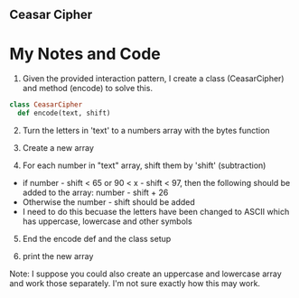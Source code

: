 ## Ceasar Cipher

# My Notes and Code

1.  Given the provided interaction pattern, I create a class (CeasarCipher) and method (encode) to solve this.

```ruby
class CeasarCipher
  def encode(text, shift)
```

2.  Turn the letters in 'text' to a numbers array with the bytes function

3.  Create a new array

4. For each number in "text" array, shift them by 'shift' (subtraction)
* if number - shift < 65 or 90 < x - shift < 97, then the following should be added to the array: number - shift + 26
* Otherwise the number - shift should be added
* I need to do this becuase the letters have been changed to ASCII which has uppercase, lowercase and other symbols

5. End the encode def and the class setup

6. print the new array

Note: I suppose you could also create an uppercase and lowercase array and work those separately. I'm not sure exactly how this may work.
